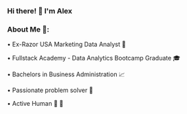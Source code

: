 ### Hi there! 👋  I'm Alex 
### About Me 🧔:

• Ex-Razor USA Marketing Data Analyst 🛴

• Fullstack Academy - Data Analytics Bootcamp Graduate 🎓

• Bachelors in Business Administration 📈  

• Passionate problem solver 🧠 

• Active Human 🏀 🎸 
